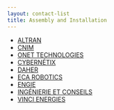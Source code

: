 ```yaml
---
layout: contact-list
title: Assembly and Installation
---
```


<ul>
<li><a href="/partners/altran.html">ALTRAN</a></li>
<li><a href="/partners/cnim.html">CNIM</a></li>
<li><a href="/partners/onet-technologies.html">ONET TECHNOLOGIES</a></li>
<li><a href="/partners/cybernetix.html">CYBERNÉTIX</a></li>
<li><a href="/partners/daher.html">DAHER</a></li>
<li><a href="/partners/eca-robotics.html">ECA ROBOTICS</a></li>
<li><a href="/partners/engie.html">ENGIE</a></li>
<li><a href="/partners/ingenierie-et-conseils.html">INGÉNIERIE ET CONSEILS</a></li>
<li><a href="/partners/vinci-energies.html">VINCI ENERGIES</a></li>
</ul>